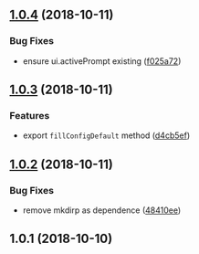 <a name="1.0.4"></a>

## [1.0.4](https://github.com/imcuttle/inquirer-store/compare/v1.0.3...v1.0.4) (2018-10-11)

### Bug Fixes

- ensure ui.activePrompt existing ([f025a72](https://github.com/imcuttle/inquirer-store/commit/f025a72))

<a name="1.0.3"></a>

## [1.0.3](https://github.com/imcuttle/inquirer-store/compare/v1.0.2...v1.0.3) (2018-10-11)

### Features

- export `fillConfigDefault` method ([d4cb5ef](https://github.com/imcuttle/inquirer-store/commit/d4cb5ef))

<a name="1.0.2"></a>

## [1.0.2](https://github.com/imcuttle/inquirer-store/compare/v1.0.1...v1.0.2) (2018-10-11)

### Bug Fixes

- remove mkdirp as dependence ([48410ee](https://github.com/imcuttle/inquirer-store/commit/48410ee))

<a name="1.0.1"></a>

## 1.0.1 (2018-10-10)
